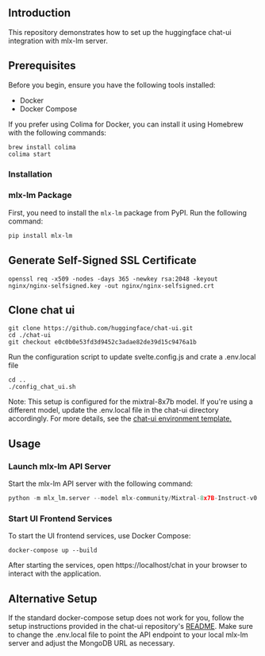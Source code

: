 ## Introduction
This repository demonstrates how to set up the huggingface chat-ui integration with mlx-lm server.

## Prerequisites
Before you begin, ensure you have the following tools installed:

- Docker
- Docker Compose
  
If you prefer using Colima for Docker, you can install it using Homebrew with the following commands:
```
brew install colima
colima start
```

### Installation
### mlx-lm Package

First, you need to install the `mlx-lm` package from PyPI. Run the following command:

```bash
pip install mlx-lm
```

## Generate Self-Signed SSL Certificate
```shell
openssl req -x509 -nodes -days 365 -newkey rsa:2048 -keyout nginx/nginx-selfsigned.key -out nginx/nginx-selfsigned.crt
```

## Clone chat ui
```shell
git clone https://github.com/huggingface/chat-ui.git
cd ./chat-ui
git checkout e0c0b0e53fd3d9452c3adae82de39d15c9476a1b 
```

Run the configuration script to update svelte.config.js and crate a .env.local file
```shell
cd ..
./config_chat_ui.sh
```
Note: This setup is configured for the mixtral-8x7b model. If you're using a different model, update the .env.local file in the chat-ui directory accordingly. For more details, see the [chat-ui environment template.](https://github.com/huggingface/chat-ui/blob/main/.env.template)

## Usage

### Launch mlx-lm API Server

Start the mlx-lm API server with the following command:

```python
python -m mlx_lm.server --model mlx-community/Mixtral-8x7B-Instruct-v0.1-hf-4bit-mlx
```
### Start UI Frontend Services
To start the UI frontend services, use Docker Compose:
```shell
docker-compose up --build
```
After starting the services, open https://localhost/chat in your browser to interact with the application.

## Alternative Setup
If the standard docker-compose setup does not work for you, follow the setup instructions provided in the chat-ui repository's [README](https://github.com/huggingface/chat-ui?tab=readme-ov-file#setup). Make sure to change the .env.local file to point the API endpoint to your local mlx-lm server and adjust the MongoDB URL as necessary.
